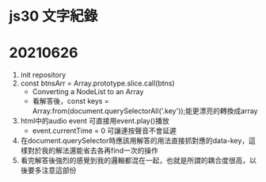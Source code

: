# js30 文字紀錄
# 20210626
1. init repository
2. const btnsArr = Array.prototype.slice.call(btns)
    * Converting a NodeList to an Array
    * 看解答後，const keys = Array.from(document.querySelectorAll('.key'));能更漂亮的轉換成array
3. html中的audio event 可直接用event.play()播放
    * event.currentTime = 0 可讓連按聲音不會延遲
4. 在document.querySelector時應該用解答的用法直接抓對應的data-key，這樣對於我的解法還能省去各再find一次的操作
5. 看完解答後強烈的感覺到我的邏輯都混在一起，也就是所謂的耦合度很高，以後要多注意這部份


